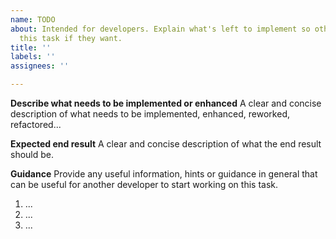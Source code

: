 ```yaml
---
name: TODO
about: Intended for developers. Explain what's left to implement so others can take
  this task if they want.
title: ''
labels: ''
assignees: ''

---
```


<!-- Please after creating this issue add the appropriate difficulty tag so it's easier for others to decide if they are willing to take the challenge or not. -->

**Describe what needs to be implemented or enhanced**
A clear and concise description of what needs to be implemented, enhanced, reworked, refactored...

**Expected end result**
A clear and concise description of what the end result should be.

**Guidance**
Provide any useful information, hints or guidance in general that can be useful for another developer to start working on this task.
1. ...
2. ...
3. ...
